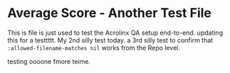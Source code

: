 # Average Score - Another Test File

This is file is just used to test the Acrolinx QA setup end-to-end.
updating this for a testtttt.
My 2nd silly test today.
a 3rd silly test to confirm that `:allowed-filename-matches nil` works from the Repo level.

testing oooone fmore teime.
